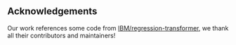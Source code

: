 ## Acknowledgements

Our work references some code from [IBM/regression-transformer](https://github.com/IBM/regression-transformer), we thank all their contributors and maintainers!